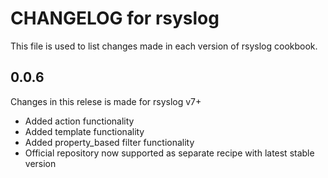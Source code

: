 # CHANGELOG for rsyslog

This file is used to list changes made in each version of rsyslog cookbook.

## 0.0.6
Changes in this relese is made for rsyslog v7+

* Added action functionality
* Added template functionality
* Added property_based filter functionality
* Official repository now supported as separate recipe with latest stable version